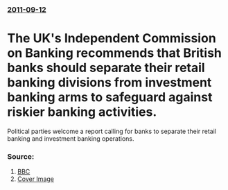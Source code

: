### [2011-09-12](/news/2011/09/12/index.md)

# The UK's Independent Commission on Banking recommends that British banks should separate their retail banking divisions from investment banking arms to safeguard against riskier banking activities. 

Political parties welcome a report calling for banks to separate their retail banking and investment banking operations.


### Source:

1. [BBC](http://www.bbc.co.uk/news/business-14877865)
1. [Cover Image](http://ichef.bbci.co.uk/news/1024/media/images/55302000/jpg/_55302297_tln7l4rf.jpg)
